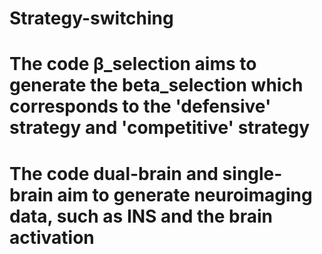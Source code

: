 # Strategy-switching
# The code β_selection aims to generate the beta_selection which corresponds to the 'defensive' strategy and 'competitive' strategy
# The code dual-brain and single-brain aim to generate neuroimaging data, such as INS and the brain activation
